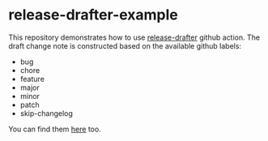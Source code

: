 # release-drafter-example

This repository demonstrates how to use [release-drafter](https://github.com/marketplace/actions/release-drafter) github action.
The draft change note is constructed based on the available github labels:

- bug
- chore
- feature
- major
- minor
- patch
- skip-changelog

You can find them [here](https://github.com/joelazar/releaser-example/issues/labels) too.
